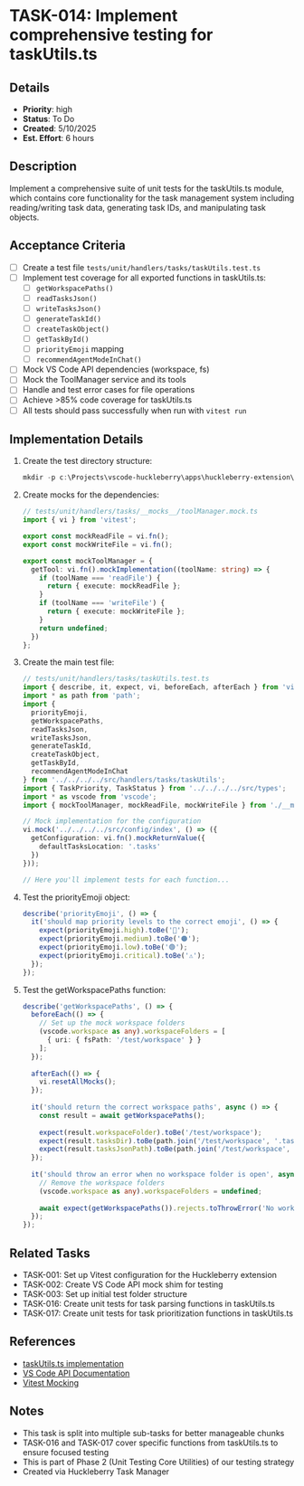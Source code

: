 # TASK-014: Implement comprehensive testing for taskUtils.ts

## Details
- **Priority**: high
- **Status**: To Do
- **Created**: 5/10/2025
- **Est. Effort**: 6 hours

## Description
Implement a comprehensive suite of unit tests for the taskUtils.ts module, which contains core functionality for the task management system including reading/writing task data, generating task IDs, and manipulating task objects.

## Acceptance Criteria
- [ ] Create a test file `tests/unit/handlers/tasks/taskUtils.test.ts`
- [ ] Implement test coverage for all exported functions in taskUtils.ts:
  - [ ] `getWorkspacePaths()`
  - [ ] `readTasksJson()`
  - [ ] `writeTasksJson()`
  - [ ] `generateTaskId()`
  - [ ] `createTaskObject()`
  - [ ] `getTaskById()`
  - [ ] `priorityEmoji` mapping
  - [ ] `recommendAgentModeInChat()`
- [ ] Mock VS Code API dependencies (workspace, fs)
- [ ] Mock the ToolManager service and its tools
- [ ] Handle and test error cases for file operations
- [ ] Achieve >85% code coverage for taskUtils.ts
- [ ] All tests should pass successfully when run with `vitest run`

## Implementation Details
1. Create the test directory structure:
   ```powershell
   mkdir -p c:\Projects\vscode-huckleberry\apps\huckleberry-extension\tests\unit\handlers\tasks
   ```

2. Create mocks for the dependencies:
   ```typescript
   // tests/unit/handlers/tasks/__mocks__/toolManager.mock.ts
   import { vi } from 'vitest';
   
   export const mockReadFile = vi.fn();
   export const mockWriteFile = vi.fn();
   
   export const mockToolManager = {
     getTool: vi.fn().mockImplementation((toolName: string) => {
       if (toolName === 'readFile') {
         return { execute: mockReadFile };
       }
       if (toolName === 'writeFile') {
         return { execute: mockWriteFile };
       }
       return undefined;
     })
   };
   ```

3. Create the main test file:
   ```typescript
   // tests/unit/handlers/tasks/taskUtils.test.ts
   import { describe, it, expect, vi, beforeEach, afterEach } from 'vitest';
   import * as path from 'path';
   import { 
     priorityEmoji, 
     getWorkspacePaths,
     readTasksJson,
     writeTasksJson,
     generateTaskId,
     createTaskObject,
     getTaskById,
     recommendAgentModeInChat
   } from '../../../../src/handlers/tasks/taskUtils';
   import { TaskPriority, TaskStatus } from '../../../../src/types';
   import * as vscode from 'vscode';
   import { mockToolManager, mockReadFile, mockWriteFile } from './__mocks__/toolManager.mock';
   
   // Mock implementation for the configuration
   vi.mock('../../../../src/config/index', () => ({
     getConfiguration: vi.fn().mockReturnValue({
       defaultTasksLocation: '.tasks'
     })
   }));
   
   // Here you'll implement tests for each function...
   ```

4. Test the priorityEmoji object:
   ```typescript
   describe('priorityEmoji', () => {
     it('should map priority levels to the correct emoji', () => {
       expect(priorityEmoji.high).toBe('🔴');
       expect(priorityEmoji.medium).toBe('🟠');
       expect(priorityEmoji.low).toBe('🟢');
       expect(priorityEmoji.critical).toBe('⚠️');
     });
   });
   ```

5. Test the getWorkspacePaths function:
   ```typescript
   describe('getWorkspacePaths', () => {
     beforeEach(() => {
       // Set up the mock workspace folders
       (vscode.workspace as any).workspaceFolders = [
         { uri: { fsPath: '/test/workspace' } }
       ];
     });
     
     afterEach(() => {
       vi.resetAllMocks();
     });
     
     it('should return the correct workspace paths', async () => {
       const result = await getWorkspacePaths();
       
       expect(result.workspaceFolder).toBe('/test/workspace');
       expect(result.tasksDir).toBe(path.join('/test/workspace', '.tasks'));
       expect(result.tasksJsonPath).toBe(path.join('/test/workspace', '.tasks', 'tasks.json'));
     });
     
     it('should throw an error when no workspace folder is open', async () => {
       // Remove the workspace folders
       (vscode.workspace as any).workspaceFolders = undefined;
       
       await expect(getWorkspacePaths()).rejects.toThrowError('No workspace folder is open');
     });
   });
   ```

## Related Tasks
- TASK-001: Set up Vitest configuration for the Huckleberry extension
- TASK-002: Create VS Code API mock shim for testing
- TASK-003: Set up initial test folder structure
- TASK-016: Create unit tests for task parsing functions in taskUtils.ts
- TASK-017: Create unit tests for task prioritization functions in taskUtils.ts

## References
- [taskUtils.ts implementation](c:\Projects\vscode-huckleberry\apps\huckleberry-extension\src\handlers\tasks\taskUtils.ts)
- [VS Code API Documentation](https://code.visualstudio.com/api/references/vscode-api)
- [Vitest Mocking](https://vitest.dev/guide/mocking.html)

## Notes
- This task is split into multiple sub-tasks for better manageable chunks
- TASK-016 and TASK-017 cover specific functions from taskUtils.ts to ensure focused testing
- This is part of Phase 2 (Unit Testing Core Utilities) of our testing strategy
- Created via Huckleberry Task Manager
